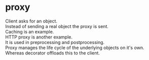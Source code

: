 # proxy

<p> 
Client asks for an object. <br/>
Instead of sending a real object the proxy is sent. <br/>
Caching is an example. <br/>
HTTP proxy is another example. <br/>
It is used in preprocessing and postprocessing. <br/>
Proxy manages the life cycle of the underlying objects on it's own. <br/>
Whereas decorator offloads this to the client.
</p>
